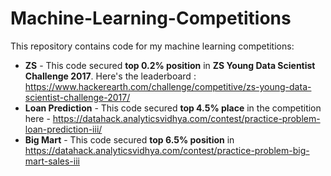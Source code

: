 # Machine-Learning-Competitions
This repository contains code for my machine learning competitions:

 - **ZS** - This code secured **top 0.2% position** in **ZS Young Data Scientist Challenge 2017**. Here's the leaderboard : https://www.hackerearth.com/challenge/competitive/zs-young-data-scientist-challenge-2017/
 - **Loan Prediction** - This code secured **top 4.5% place** in the competition here - https://datahack.analyticsvidhya.com/contest/practice-problem-loan-prediction-iii/
 - **Big Mart** - This code secured **top 6.5% position** in https://datahack.analyticsvidhya.com/contest/practice-problem-big-mart-sales-iii
